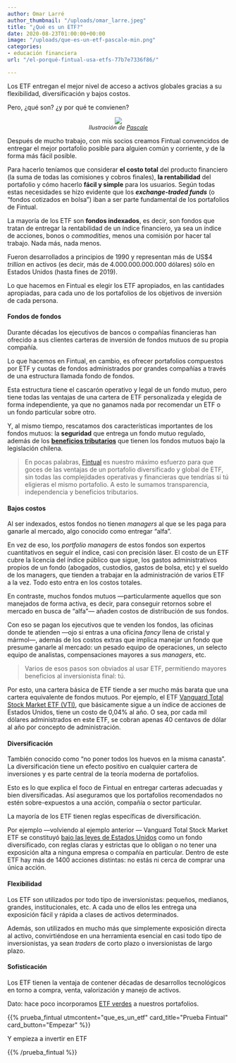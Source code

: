 ```yaml
---
author: Omar Larré
author_thumbnail: "/uploads/omar_larre.jpeg"
title: "¿Qué es un ETF?"
date: 2020-08-23T01:00:00+00:00
image: "/uploads/que-es-un-etf-pascale-min.png"
categories:
- educación financiera
url: "/el-porqué-fintual-usa-etfs-77b7e7336f86/"

---
```

Los ETF entregan el mejor nivel de acceso a activos globales gracias a su flexibilidad, diversificación y bajos costos.

Pero, ¿qué son? ¿y por qué te convienen?

<div style="text-align:center">
<figure>
<img src="/uploads/que-es-un-etf-pascale-min.png">
<figcaption style="display:block;text-align:center;font-size:.8rem"><i>Ilustración de <a target="_blank" href="https://www.instagram.com/pascalasca/">Pascale</a></i></figcaption>
</figure>
</div>

Después de mucho trabajo, con mis socios creamos Fintual convencidos de entregar el mejor portafolio posible para alguien común y corriente, y de la forma más fácil posible.

Para hacerlo teníamos que considerar **el costo total** del producto financiero (la suma de todas las comisiones y cobros finales), **la rentabilidad** del portafolio y cómo hacerlo **fácil y simple** para los usuarios. Según todas estas necesidades se hizo evidente que los **_exchange-traded funds_** (o “fondos cotizados en bolsa”) iban a ser parte fundamental de los portafolios de Fintual.

La mayoría de los ETF son **fondos indexados**, es decir, son fondos que tratan de entregar la rentabilidad de un índice financiero, ya sea un índice de acciones, bonos o _commodities_, menos una comisión por hacer tal trabajo. Nada más, nada menos.

Fueron desarrollados a principios de 1990 y representan más de US$4 _trillion_ en activos (es decir, más de 4.000.000.000.000 dólares) sólo en Estados Unidos (hasta fines de 2019).

Lo que hacemos en Fintual es elegir los ETF apropiados, en las cantidades apropiadas, para cada uno de los portafolios de los objetivos de inversión de cada persona.

#### Fondos de fondos

Durante décadas los ejecutivos de bancos o compañías financieras han ofrecido a sus clientes carteras de inversión de fondos mutuos de su propia compañía.

Lo que hacemos en Fintual, en cambio, es ofrecer portafolios compuestos por ETF y cuotas de fondos administrados por grandes compañías a través de una estructura llamada fondo de fondos.

Esta estructura tiene el cascarón operativo y legal de un fondo mutuo, pero tiene todas las ventajas de una cartera de ETF personalizada y elegida de forma independiente, ya que no ganamos nada por recomendar un ETF o un fondo particular sobre otro.

Y, al mismo tiempo, rescatamos dos características importantes de los fondos mutuos: la **seguridad** que entrega un fondo mutuo regulado, además de los [**beneficios tributarios**](https://edu.fintual.cl/4-beneficios-tributarios-si-usas-fintual/) que tienen los fondos mutuos bajo la legislación chilena.

> En pocas palabras, [Fintual](https://fintual.cl/) es nuestro máximo esfuerzo para que goces de las ventajas de un portafolio diversificado y global de ETF, sin todas las complejidades operativas y financieras que tendrías si tú eligieras el mismo portafolio. A esto le sumamos transparencia, independencia y beneficios tributarios.

#### Bajos costos

Al ser indexados, estos fondos no tienen _managers_ al que se les paga para ganarle al mercado, algo conocido como entregar “alfa”.

En vez de eso, los _portfolio managers_ de estos fondos son expertos cuantitativos en seguir el índice, casi con precisión láser. El costo de un ETF cubre la licencia del índice público que sigue, los gastos administrativos propios de un fondo (abogados, custodios, gastos de bolsa, etc) y el sueldo de los managers, que tienden a trabajar en la administración de varios ETF a la vez. Todo esto entra en los costos totales.

En contraste, muchos fondos mutuos —particularmente aquellos que son manejados de forma activa, es decir, para conseguir retornos sobre el mercado en busca de “alfa”— añaden costos de distribución de sus fondos.

Con eso se pagan los ejecutivos que te venden los fondos, las oficinas donde te atienden —ojo si entras a una oficina _fancy_ llena de cristal y mármol—, además de los costos extras que implica manejar un fondo que presume ganarle al mercado: un pesado equipo de operaciones, un selecto equipo de analistas, compensaciones mayores a sus _managers_, etc.

> Varios de esos pasos son obviados al usar ETF, permitiendo mayores beneficios al inversionista final: tú.

Por esto, una cartera básica de ETF tiende a ser mucho más barata que una cartera equivalente de fondos mutuos. Por ejemplo, el ETF [Vanguard Total Stock Market ETF (VTI)](https://personal.vanguard.com/us/funds/snapshot?FundId=0970&FundIntExt=INT&ps_disable_redirect=true&funds_disable_redirect=true), que básicamente sigue a un índice de acciones de Estados Unidos, tiene un costo de 0,04% al año. O sea, por cada mil dólares administrados en este ETF, se cobran apenas 40 centavos de dólar al año por concepto de administración.

#### Diversificación

También conocido como “no poner todos los huevos en la misma canasta”. La diversificación tiene un efecto positivo en cualquier cartera de inversiones y es parte central de la teoría moderna de portafolios.

Esto es lo que explica el foco de Fintual en entregar carteras adecuadas y bien diversificadas. Así aseguramos que los portafolios recomendados no estén sobre-expuestos a una acción, compañía o sector particular.

La mayoría de los ETF tienen reglas específicas de diversificación.

Por ejemplo —volviendo al ejemplo anterior — Vanguard Total Stock Market ETF se constituyó [bajo las leyes de Estados Unidos](https://www.ecfr.gov/cgi-bin/text-idx?SID=401092c41617daf5bf6114630b6ca8da&mc=true&node=pt17.4.270&rgn=div5) como un fondo diversificado, con reglas claras y estrictas que lo obligan o no tener una exposición alta a ninguna empresa o compañía en particular. Dentro de este ETF hay más de 1400 acciones distintas: no estás ni cerca de comprar una única acción.

#### Flexibilidad

Los ETF son utilizados por todo tipo de inversionistas: pequeños, medianos, grandes, institucionales, etc. A cada uno de ellos les entrega una exposición fácil y rápida a clases de activos determinados.

Además, son utilizados en mucho más que simplemente exposición directa al activo, convirtiéndose en una herramienta esencial en casi todo tipo de inversionistas, ya sean _traders_ de corto plazo o inversionistas de largo plazo.

#### Sofisticación

Los ETF tienen la ventaja de contener décadas de desarrollos tecnológicos en torno a compra, venta, valorización y manejo de activos.

Dato: hace poco incorporamos [ETF verdes](https://edu.fintual.cl/inversiones-verdes-en-fintual/) a nuestros portafolios.

{{% prueba_fintual
utmcontent="que_es_un_etf"
card_title="Prueba Fintual"
card_button="Empezar" %}}

Y empieza a invertir en ETF

{{% /prueba_fintual %}}